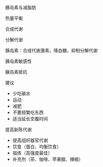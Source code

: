 胰岛素与减脂肪

热量平衡

合成代谢

分解代谢

胰岛素：合成代谢激素，降血糖，抑制分解代谢

胰岛素敏感性

胰岛素抵抗



建议

- 少吃碳水
- 运动
- 减肥
- 不要频繁吃东西
- 适当延长空腹时间



提高新陈代谢

- 提高组织器官代谢
- 饮食（蛋白、均衡饮食）
- 锻炼（高强度最佳）
- 补充剂（茶、咖啡、苹果醋、辣椒）